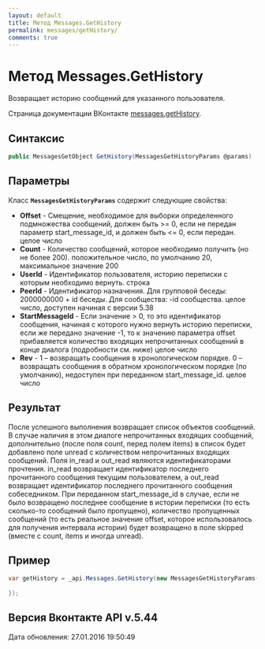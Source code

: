 ```yaml
---
layout: default
title: Метод Messages.GetHistory
permalink: messages/getHistory/
comments: true
---
```

# Метод Messages.GetHistory
Возвращает историю сообщений для указанного пользователя.

Страница документации ВКонтакте [messages.getHistory](https://vk.com/dev/messages.getHistory).

## Синтаксис
``` csharp
public MessagesGetObject GetHistory(MessagesGetHistoryParams @params)
```

## Параметры
Класс **`MessagesGetHistoryParams`** содержит следующие свойства:

+ **Offset** - Смещение, необходимое для выборки определенного подмножества сообщений, должен быть &gt;= 0, если не передан параметр start_message_id, и должен быть &lt;= 0, если передан. целое число
+ **Count** - Количество сообщений, которое необходимо получить (но не более 200). положительное число, по умолчанию 20, максимальное значение 200
+ **UserId** - Идентификатор пользователя, историю переписки с которым необходимо вернуть. строка
+ **PeerId** - Идентификатор назначения. 
Для групповой беседы: 
2000000000 + id беседы. 
Для сообщества: 
-id сообщества. 
 целое число, доступен начиная с версии 5.38
+ **StartMessageId** - Если значение &gt; 0, то это идентификатор сообщения, начиная с которого нужно вернуть историю переписки, если же передано значение -1, то к значению параметра offset прибавляется количество входящих непрочитанных сообщений в конце диалога (подробности см. ниже) целое число
+ **Rev** - 1 – возвращать сообщения в хронологическом порядке. 0 – возвращать сообщения в обратном хронологическом порядке (по умолчанию), недоступен при переданном start_message_id. целое число

## Результат
После успешного выполнения возвращает список объектов сообщений. 
В случае наличия в этом диалоге непрочитанных входящих сообщений, дополнительно (после поля count, перед полем items) в список будет добавлено поле unread с количеством непрочитанных входящих сообщений. 
Поля in_read и out_read являются идентификаторами прочтения. in_read возвращает идентификатор последнего прочитанного сообщения текущим пользователем, а out_read возвращает идентификатор последнего прочитанного сообщения собеседником. 
При переданном start_message_id в случае, если не было возвращено последнее сообщение в истории переписки (то есть сколько-то сообщений было пропущено), количество пропущенных сообщений (то есть реальное значение offset, которое использовалось для получения интервала истории) будет возвращено в поле skipped (вместе с count, items и иногда unread).

## Пример
``` csharp
var getHistory = _api.Messages.GetHistory(new MessagesGetHistoryParams{
	
});
```

## Версия Вконтакте API v.5.44
Дата обновления: 27.01.2016 19:50:49
